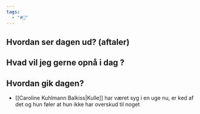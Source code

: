 ```yaml
---
tags:
  - "#📅"
---
```

## Hvordan ser dagen ud? (aftaler)


## Hvad vil jeg gerne opnå i dag ?


## Hvordan gik dagen?
* [[Caroline Kuhlmann Balkiss|Kulle]] har været syg i en uge nu, er ked af det og hun føler at hun ikke har overskud til noget 